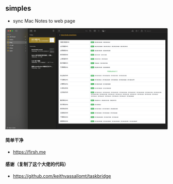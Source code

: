 ## simples

* sync Mac Notes to web page


![img.png](img.png)
 
#### 简单干净

* https://firsh.me


#### 感谢（复制了这个大佬的代码）

* https://github.com/keithvassallomt/taskbridge